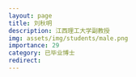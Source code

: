 ```yaml
---
layout: page
title: 刘秋明
description: 江西理工大学副教授
img: assets/img/students/male.png
importance: 29
category: 已毕业博士
redirect:
---
```

